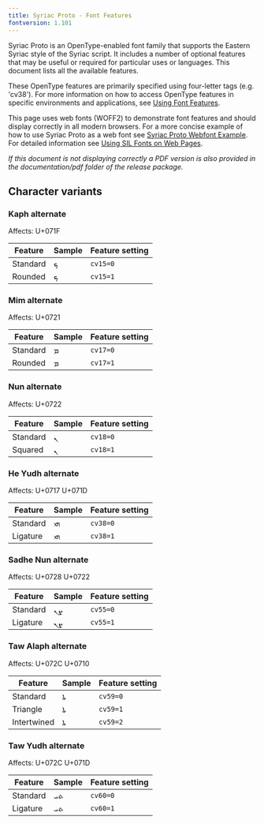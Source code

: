 ```yaml
---
title: Syriac Proto - Font Features
fontversion: 1.101
---
```


Syriac Proto is an OpenType-enabled font family that supports the Eastern Syriac style of the Syriac script. It includes a number of optional features that may be useful or required for particular uses or languages. This document lists all the available features.

These OpenType features are primarily specified using four-letter tags (e.g. 'cv38'). For more information on how to access OpenType features in specific environments and applications, see [Using Font Features](https://software.sil.org/fonts/features).

This page uses web fonts (WOFF2) to demonstrate font features and should display correctly in all modern browsers. For a more concise example of how to use Syriac Proto as a web font see [Syriac Proto Webfont Example](../web/SyriacProto-webfont-example.html). For detailed information see [Using SIL Fonts on Web Pages](https://software.sil.org/fonts/webfonts).

*If this document is not displaying correctly a PDF version is also provided in the documentation/pdf folder of the release package.*

## Character variants

### Kaph alternate

<span class='affects'>Affects: U+071F</span>

Feature | Sample                      | Feature setting
------- | --------------------------- | -------
Standard | <span class='syriacproto-R normal'>&#x071F;</span> | `cv15=0`
Rounded  | <span class='syriacproto-R normal' style='font-feature-settings: "cv15" 1'>&#x071F;</span> | `cv15=1`

### Mim alternate

<span class='affects'>Affects: U+0721</span>

Feature | Sample                      | Feature setting
------- | --------------------------- | -------
Standard | <span class='syriacproto-R normal'>&#x0721;</span> | `cv17=0`
Rounded  | <span class='syriacproto-R normal' style='font-feature-settings: "cv17" 1'>&#x0721;</span> | `cv17=1`

### Nun alternate

<span class='affects'>Affects: U+0722</span>

Feature | Sample                      | Feature setting
------- | --------------------------- | -------
Standard | <span class='syriacproto-R normal'>&#x0722;</span> | `cv18=0`
Squared  | <span class='syriacproto-R normal' style='font-feature-settings: "cv18" 1'>&#x0722;</span> | `cv18=1`

### He Yudh alternate

<span class='affects'>Affects: U+0717 U+071D</span>

Feature | Sample                      | Feature setting
------- | --------------------------- | -------
Standard | <span class='syriacproto-R normal'>&#x0717;&#x071D;</span> | `cv38=0`
Ligature | <span class='syriacproto-R normal' style='font-feature-settings: "cv38" 1'>&#x0717;&#x071D;</span> | `cv38=1`

### Sadhe Nun alternate

<span class='affects'>Affects: U+0728 U+0722</span>

Feature | Sample                      | Feature setting
------- | --------------------------- | -------
Standard | <span class='syriacproto-R normal'>&#x0728;&#x0722;</span> | `cv55=0`
Ligature | <span class='syriacproto-R normal' style='font-feature-settings: "cv55" 1'>&#x0728;&#x0722;</span> | `cv55=1`

### Taw Alaph alternate

<span class='affects'>Affects: U+072C U+0710</span>

Feature | Sample                      | Feature setting
------- | --------------------------- | -------
Standard    | <span class='syriacproto-R normal'>&#x072C;&#x0710;</span> | `cv59=0`
Triangle    | <span class='syriacproto-R normal' style='font-feature-settings: "cv59" 1'>&#x072C;&#x0710;</span> | `cv59=1`
Intertwined | <span class='syriacproto-R normal' style='font-feature-settings: "cv59" 2'>&#x072C;&#x0710;</span> | `cv59=2`

### Taw Yudh alternate

<span class='affects'>Affects: U+072C U+071D</span>

Feature | Sample                      | Feature setting
------- | --------------------------- | -------
Standard | <span dir="rtl" class='syriacproto-R normal'>&#x072C;&#x071D;</span> | `cv60=0`
Ligature | <span dir="rtl" class='syriacproto-R normal' style='font-feature-settings: "cv60" 1'>&#x072C;&#x071D;</span> | `cv60=1`

<!-- PRODUCT SITE ONLY
[font id='syriacproto' face='SyriacProto-Regular' size='150%' rtl=1]
-->
